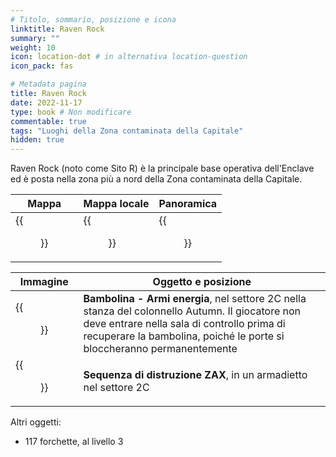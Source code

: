 ```yaml
---
# Titolo, sommario, posizione e icona
linktitle: Raven Rock
summary: ""
weight: 10
icon: location-dot # in alternativa location-question
icon_pack: fas

# Metadata pagina
title: Raven Rock
date: 2022-11-17
type: book # Non modificare
commentable: true
tags: "Luoghi della Zona contaminata della Capitale"
hidden: true
---
```



Raven Rock (noto come Sito R) è la principale base operativa dell'Enclave ed è posta nella zona più a nord della Zona contaminata della Capitale.

| Mappa                                 | Mappa locale                                 | Panoramica                        |
| ------------------------------------- | -------------------------------------------- | --------------------------------- |
| {{<figure src="RavenRock_loc.webp">}} | {{<figure src="Raven_Rock_local_map.webp">}} | {{<figure src="RavenRock.webp">}} |

| Immagine                                             | Oggetto e posizione                                                                                                                                                                                                      |
| ---------------------------------------------------- | ------------------------------------------------------------------------------------------------------------------------------------------------------------------------------------------------------------------------ |
| {{<figure src="RR_Energy_Weapons_bobblehead.webp">}} | **Bambolina - Armi energia**, nel settore 2C nella stanza del colonnello Autumn. Il giocatore non deve entrare nella sala di controllo prima di recuperare la bambolina, poiché le porte si bloccheranno permanentemente |
| {{<figure src="ZAX_destruct_sequence.webp">}}        | **Sequenza di distruzione ZAX**, in un armadietto nel settore 2C                                                                                                                                                         |

Altri oggetti:
- 117 forchette, al livello 3

